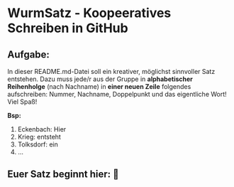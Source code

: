 # WurmSatz - Koopeeratives Schreiben in GitHub

## Aufgabe:
In dieser README.md-Datei soll ein kreativer, möglichst sinnvoller Satz entstehen. Dazu muss jede/r aus der Gruppe in **alphabetischer Reihenholge** (nach Nachname) in **einer neuen Zeile** folgendes aufschreiben: Nummer, Nachname, Doppelpunkt und das eigentliche Wort!
Viel Spaß!

**Bsp:**
1. Eckenbach: Hier
2. Krieg: entsteht
3. Tolksdorf: ein
4. ...

## Euer Satz beginnt hier: :rocket: 
